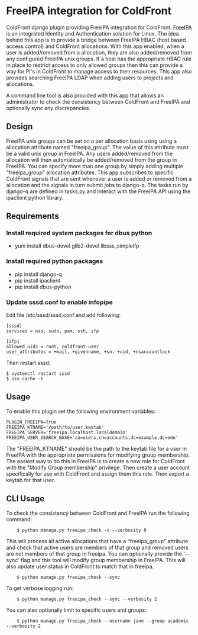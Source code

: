 # FreeIPA integration for ColdFront

ColdFront django plugin providing FreeIPA integration for ColdFront.
[FreeIPA](https://www.freeipa.org) is an integrated Identity and Authentication
solution for Linux. The idea behind this app is to provide a bridge between
FreeIPA HBAC (host based access control) and ColdFront allocations. With this
app enabled, when a user is added/removed from a allocation, they are also
added/removed from any configured FreeIPA unix groups. If a host has the
appropriate HBAC rule in place to restrict access to only allowed groups then
this can provide a way for PI's in ColdFront to manage access to their
resources. This app also provides searching FreeIPA LDAP when adding users to
projects and allocations.

A command line tool is also provided with this app that allows an administrator
to check the consistency between ColdFront and FreeIPA and optionally sync any
discrepancies. 

## Design

FreeIPA unix groups can be set on a per allocation basis using using a
allocation attribute named "freeipa\_group".  The value of this attribute
must be a valid unix group in FreeIPA. Any users added/removed from the
allocation will then automatically be added/removed from the group in
FreeIPA. You can specify more than one group by simply adding multiple
"freeipa\_group" allocation attributes. This app subscribes to specific
ColdFront signals that are sent whenever a user is added or removed from a
allocation and the signals in turn submit jobs to django-q. The tasks run by
django-q are defined in tasks.py and interact with the FreeIPA API using the
ipaclient python library.

## Requirements

### Install required system packages for dbus python

- yum install dbus-devel glib2-devel libsss_simpleifp

### Install required python packages

- pip install django-q
- pip install ipaclient
- pip install dbus-python

### Update sssd.conf to enable infopipe

Edit file /etc/sssd/sssd.conf and add following:

```
[sssd]
services = nss, sudo, pam, ssh, ifp

[ifp]
allowed_uids = root, coldfront-user
user_attributes = +mail, +givenname, +sn, +uid, +nsaccountlock
```

Then restart sssd:

```
$ systemctl restart sssd
$ sss_cache -E
```

## Usage

To enable this plugin set the following environment variables:

```
PLUGIN_FREEIPA=True
FREEIPA_KTNAME='/path/to/user.keytab'
FREEIPA_SERVER='freeipa.localhost.localdomain'
FREEIPA_USER_SEARCH_BASE='cn=users,cn=accounts,dc=example,dc=edu'
```

The "FREEIPA\_KTNAME" should be the path to the keytab file for a user in
FreeIPA with the appropriate permissions for modifying group membership. The
easiest way to do this in FreeIPA is to create a new role for ColdFront with
the "Modify Group membership" privilege. Then create a user account
specifically for use with ColdFront and assign them this role. Then export a
keytab for that user.

## CLI Usage

To check the consistency between ColdFront and FreeIPA run the following command:

```
    $ python manage.py freeipa_check -x --verbosity 0
```

This will process all active allocations that have a "freeipa\_group"
attribute and check that active users are members of that group and removed
users are not members of that group in freeipa. You can optionally provide the
'--sync' flag and this tool will modify group membership in FreeIPA. This will
also update user status in ColdFront to match that in freeipa.

```
    $ python manage.py freeipa_check --sync
```

To get verbose logging run:

```
    $ python manage.py freeipa_check --sync --verbosity 2
```

You can also optionally limit to specific users and groups:

```
    $ python manage.py freeipa_check --username jane --group academic --verbosity 2

```
